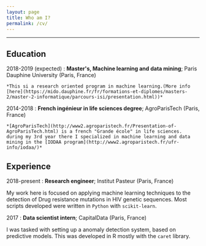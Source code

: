 ```yaml
---
layout: page
title: Who am I?
permalink: /cv/
---
```



----

Education
---------

2018-2019 (expected)
:   **Master's, Machine learning and data mining**; Paris Dauphine University (Paris, France)

    *This si a research oriented program in machine learning.(More info [here](https://mido.dauphine.fr/fr/formations-et-diplomes/masters-2/master-2-informatique/parcours-isi/presentation.html))*

2014-2018
:   **French ingénieur in life sciences degree**; AgroParisTech (Paris, France)

    *[AgroParisTech](http://www2.agroparistech.fr/Presentation-of-AgroParisTech.html) is a french "Grande école" in life sciences. during my 3rd year there I specialized in machine learning and data mining in the [IODAA program](http://www2.agroparistech.fr/ufr-info/iodaa/)*

Experience
----------
2018-present
:   **Research engineer**; Institut Pasteur (Paris, France)

My work here is focused on applying machine learning techniques to the detection of Drug resistance mutations in HIV genetic sequences. Most scripts developed were written in `Python` with `scikit-learn`.


2017
:   **Data scientist intern**; CapitalData (Paris, France)

I was tasked with setting up a anomaly detection system, based on predictive models. This was developed in R mostly with the `caret` library.

